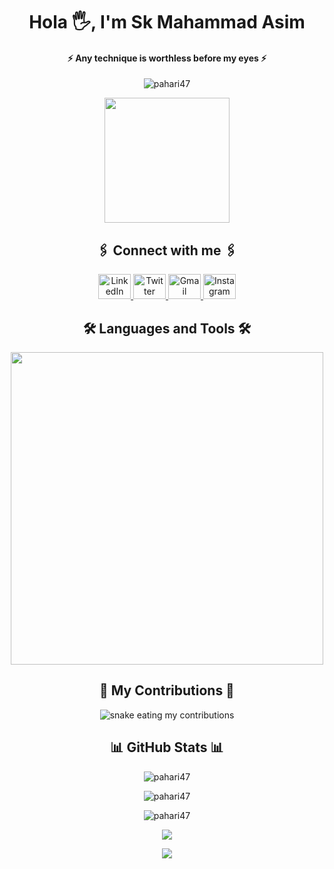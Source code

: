 <!-- About -->
<h1 align="center">Hola 🖐️, I'm Sk Mahammad Asim</h1>
<!-- <h3 align="center">A passionate Full-Stack Developer from India</h3> -->
<h4 align="center">⚡ Any technique is worthless before my eyes ⚡</h4>
<p align="center">
  <img src="https://komarev.com/ghpvc/?username=pahari47&label=Profile%20views&color=0e75b6&style=flat" alt="pahari47" />
</p>
<!-- <h4 align="center">🦄 Ask me about Web Development, Self Development, Blockchain, Upcoming Technologies</h4> -->

<!-- Gif -->
<div align="center">
  <img height="200" src="https://media.giphy.com/media/CchzkJJ6UrQmQ/giphy.gif" />
</div>


<h2 align="center">🖇️ Connect with me 🖇️</h2>
<div align="center">
  <a href="https://www.linkedin.com/in/mahammad-asim-971863253/" target="_blank">
    <img src="https://raw.githubusercontent.com/maurodesouza/profile-readme-generator/master/src/assets/icons/social/linkedin/default.svg" width="52" height="40" alt="LinkedIn" />
  </a>
  <a href="https://" target="_blank">
    <img src="https://raw.githubusercontent.com/maurodesouza/profile-readme-generator/master/src/assets/icons/social/twitter/default.svg" width="52" height="40" alt="Twitter" />
  </a>
  <a href="mailto:skmadasim0782@gmail.com" target="_blank">
    <img src="https://raw.githubusercontent.com/maurodesouza/profile-readme-generator/master/src/assets/icons/social/gmail/default.svg" width="52" height="40" alt="Gmail" />
  </a>
  <a href="https://www.instagram.com/iam_asim.55/" target="_blank">
    <img src="https://raw.githubusercontent.com/maurodesouza/profile-readme-generator/master/src/assets/icons/social/instagram/default.svg" width="52" height="40" alt="Instagram" />
  </a>
</div>


 <h2 align="center">🛠️ Languages and Tools 🛠️</h2>
<p align="center">
  <img width="500px" src="https://skillicons.dev/icons?i=js,react,redux,tailwind,nodejs,express,mongo,html,css,git,idea,notion,postgres,redis,rust,vercel,vite,vscode,postman,webstorm,java,c,appwrite,discord,firebase,materialui,nextjs,npm,sass,ts&perline=10" />
</p>

<!-- Snake Contributions -->
<div align="center">
  <h2>🐍 My Contributions 🐍</h2>
  <img alt="snake eating my contributions" src="https://raw.githubusercontent.com/pahari47/pahari47/output/github-contribution-grid-snake.svg" />
</div>

<!-- GitHub Stats -->
<h2 align="center">📊 GitHub Stats 📊</h2>
<p align="center">
  <img src="https://github-readme-stats.vercel.app/api/top-langs?username=pahari47&show_icons=true&locale=en&layout=compact&theme=nightowl" alt="pahari47" />
</p>
<p align="center">
  <img src="https://github-readme-stats.vercel.app/api?username=pahari47&show_icons=true&locale=en&theme=nightowl" alt="pahari47" />
</p>
<p align="center">
  <img src="https://github-readme-streak-stats.herokuapp.com/?user=pahari47&theme=nightowl" alt="pahari47" />
</p>
<p align="center">
  <img src="https://github-contributor-stats.vercel.app/api?username=pahari47&limit=5&theme=dark&combine_all_yearly_contributions=true" />
</p>

<!-- Footer -->
<p align="center">
  <img src="https://capsule-render.vercel.app/api?type=waving&color=gradient&height=100&section=footer"/>
</p>
